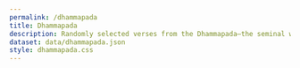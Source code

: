 ```yaml
---
permalink: /dhammapada
title: Dhammapada
description: Randomly selected verses from the Dhammapada—the seminal work of early Indian thought.
dataset: data/dhammapada.json
style: dhammapada.css
---
```

